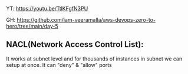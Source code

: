 YT: https://youtu.be/TtlKFgfN3PU

GH: https://github.com/iam-veeramalla/aws-devops-zero-to-hero/tree/main/day-5

NACL(Network Access Control List):
------------------------------
It works at subnet level and for thousands of instances in subnet we can setup at once. 
It can "deny" & "allow" ports
